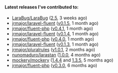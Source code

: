 ####  Latest releases I've contributed to:

- [LaraBug/LaraBug](https://github.com/LaraBug/LaraBug) ([2.5](https://github.com/LaraBug/LaraBug/releases/tag/2.5), 3 weeks ago)
- [jrmajor/laravel-fluent](https://github.com/jrmajor/laravel-fluent) ([v0.1.5](https://github.com/jrmajor/laravel-fluent/releases/tag/v0.1.5), 1 month ago)
- [jrmajor/fluent-php](https://github.com/jrmajor/fluent-php) ([v0.4.1](https://github.com/jrmajor/fluent-php/releases/tag/v0.4.1), 1 month ago)
- [jrmajor/laravel-fluent](https://github.com/jrmajor/laravel-fluent) ([v0.1.4](https://github.com/jrmajor/laravel-fluent/releases/tag/v0.1.4), 1 month ago)
- [jrmajor/fluent-php](https://github.com/jrmajor/fluent-php) ([v0.4.0](https://github.com/jrmajor/fluent-php/releases/tag/v0.4.0), 1 month ago)
- [jrmajor/laravel-fluent](https://github.com/jrmajor/laravel-fluent) ([v0.1.3](https://github.com/jrmajor/laravel-fluent/releases/tag/v0.1.3), 1 month ago)
- [jrmajor/pluralrules](https://github.com/jrmajor/pluralrules) ([v1.0.1](https://github.com/jrmajor/pluralrules/releases/tag/v1.0.1), 2 months ago)
- [nunomaduro/larastan](https://github.com/nunomaduro/larastan) ([1.0.0](https://github.com/nunomaduro/larastan/releases/tag/1.0.0), 4 months ago)
- [mockery/mockery](https://github.com/mockery/mockery) ([1.4.4](https://github.com/mockery/mockery/releases/tag/1.4.4) and [1.3.5](https://github.com/mockery/mockery/releases/tag/1.3.5), 5 months ago)
- [jrmajor/fluent-php](https://github.com/jrmajor/fluent-php) ([v0.3.0](https://github.com/jrmajor/fluent-php/releases/tag/v0.3.0), 6 months ago)
